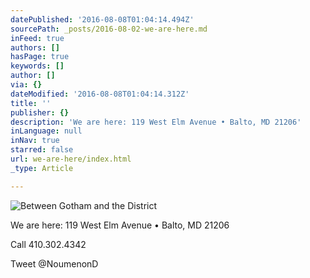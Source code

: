```yaml
---
datePublished: '2016-08-08T01:04:14.494Z'
sourcePath: _posts/2016-08-02-we-are-here.md
inFeed: true
authors: []
hasPage: true
keywords: []
author: []
via: {}
dateModified: '2016-08-08T01:04:14.312Z'
title: ''
publisher: {}
description: 'We are here: 119 West Elm Avenue • Balto, MD 21206'
inLanguage: null
inNav: true
starred: false
url: we-are-here/index.html
_type: Article

---
```

![Between Gotham and the District ](https://the-grid-user-content.s3-us-west-2.amazonaws.com/6fccb04c-f47a-4f2a-9ff9-31a7b89e0bfe.jpg)

We are here: 119 West Elm Avenue • Balto, MD 21206

Call 410.302.4342

Tweet @NoumenonD